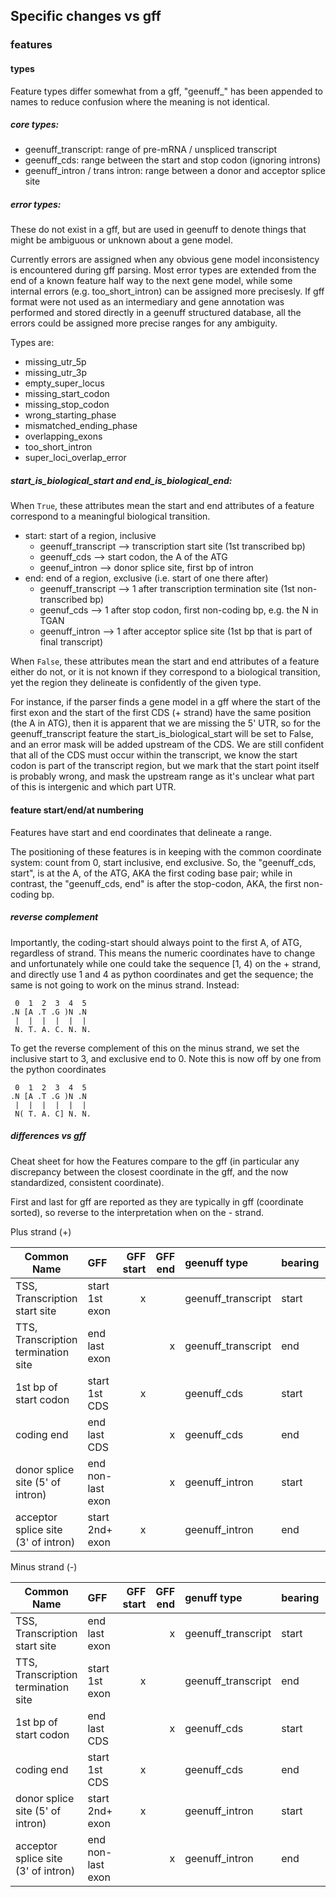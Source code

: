 ## Specific changes vs gff
### features

#### types
Feature types differ somewhat from a gff, "geenuff_" has been 
appended to names to reduce confusion where the meaning is not
identical.

##### core types:
* geenuff_transcript: range of pre-mRNA / unspliced transcript
* geenuff_cds: range between the start and stop codon (ignoring introns)
* geenuff_intron / trans intron: range between a donor and acceptor splice site

##### error types:
These do not exist in a gff, but are used in geenuff to denote things
that might be ambiguous or unknown about a gene model. 

Currently errors are assigned when any obvious gene model inconsistency
is encountered during gff parsing. Most error types
are extended from the end of a known feature half way to the next
gene model, while some internal errors (e.g. too_short_intron) can
be assigned more precisesly. If gff format were not used as an intermediary
and gene annotation was performed and stored directly in a geenuff structured
database, all the errors could be assigned more precise ranges for any
ambiguity.

Types are:

* missing_utr_5p
* missing_utr_3p
* empty_super_locus
* missing_start_codon
* missing_stop_codon
* wrong_starting_phase 
* mismatched_ending_phase
* overlapping_exons
* too_short_intron
* super_loci_overlap_error

##### start_is_biological_start and end_is_biological_end:
When `True`, these attributes mean the start and end attributes
of a feature correspond to a meaningful biological transition.
* start: start of a region, inclusive
  * geenuff_transcript --> transcription start site (1st transcribed bp)
  * geenuff_cds --> start codon, the A of the ATG
  * geenuf_intron --> donor splice site, first bp of intron
* end: end of a region, exclusive (i.e. start of one there after)
  * geenuff_transcript --> 1 after transcription termination site (1st non-transcribed bp)
  * geenuf_cds --> 1 after stop codon, first non-coding bp, e.g. the N in TGAN
  * geenuff_intron --> 1 after acceptor splice site (1st bp that is part of final transcript)

When `False`, these attributes mean the start and end attributes
of a feature either do not, or it is not known if they correspond
to a biological transition, yet the region they delineate is
confidently of the given type. 

For instance, if the parser finds a gene model in a gff where the
start of the first exon and the start of the first CDS (+ strand)
have the same position (the A in ATG), then it is apparent that
we are missing the 5' UTR, so for the geenuff_transcript feature
the start_is_biological_start will be set to False, and an
error mask will be added upstream of the CDS. We are still confident
that all of the CDS must occur within the transcript, we know
the start codon is part of the transcript region, but we mark that the start point
itself is probably wrong, and mask the upstream range as it's 
unclear what part of this is intergenic and which part UTR.
 
#### feature start/end/at numbering

Features have start and end coordinates that
delineate a range. 

The positioning of these features is in keeping with the common
coordinate system: count from 0, start inclusive, end exclusive. 
So, the "geenuff_cds, start", is at the A, of the ATG, AKA the first
coding base pair; while in contrast, the "geenuff_cds, end" is
after the stop-codon, AKA, the first non-coding bp.

##### reverse complement

Importantly, the coding-start should always point to the first
A, of ATG, regardless of strand. This means the numeric coordinates
have to change and unfortunately while one could take the
sequence \[1, 4) on the + strand, and directly use 1 and 4 as python coordinates
and get the sequence; the same is not going to work on the minus strand.
Instead: 

```
 0  1  2  3  4  5
.N [A .T .G )N .N
 |  |  |  |  |  |
 N. T. A. C. N. N.
```

To get the reverse complement of this on the minus strand, we set the
inclusive start to 3, and exclusive end to 0. Note this is now off by 
one from the python coordinates


```
 0  1  2  3  4  5
.N [A .T .G )N .N
 |  |  |  |  |  |
 N( T. A. C] N. N.
```

##### differences vs gff
Cheat sheet for how the Features compare to the gff (in particular any discrepancy
between the closest coordinate in the gff, and the now standardized, consistent coordinate).

First and last for gff are reported as they are typically in gff (coordinate sorted),
so reverse to the interpretation when on the - strand. 

Plus strand (+)

| Common Name  | GFF | GFF start | GFF end |geenuff type| bearing| position |
| -------------|:----| ---------:|--------:|:---|:-------|--------:|
| TSS, Transcription start site      | start 1st exon  |x| |geenuff_transcript |start|x - 1|
| TTS, Transcription termination site| end last exon   | |x|geenuff_transcript |end  |x    |
| 1st bp of start codon              | start 1st CDS   |x| |geenuff_cds        |start|x - 1|
| coding end                         | end last CDS    | |x|geenuff_cds        |end  |x    |
| donor splice site (5' of intron)   |end non-last exon| |x|geenuff_intron     |start|x    |
| acceptor splice site (3' of intron)|start 2nd+ exon  |x| |geenuff_intron     |end  |x - 1|


Minus strand (-)

| Common Name  | GFF | GFF start | GFF end |genuff type| bearing| position|
| -------------|:----| ---------:|--------:|:---|:-------|--------:|
| TSS, Transcription start site      | end last exon   | |x|geenuff_transcript |start|x - 1|
| TTS, Transcription termination site| start 1st exon  |x| |geenuff_transcript |end  |x - 2|
| 1st bp of start codon              | end last CDS    | |x|geenuff_cds        |start|x - 1|
| coding end                         | start 1st CDS   |x| |geenuff_cds        |end  |x - 2|
| donor splice site (5' of intron)   |start 2nd+ exon  |x| |geenuff_intron     |start|x - 2|
| acceptor splice site (3' of intron)|end non-last exon| |x|geenuff_intron     |end  |x - 1|

